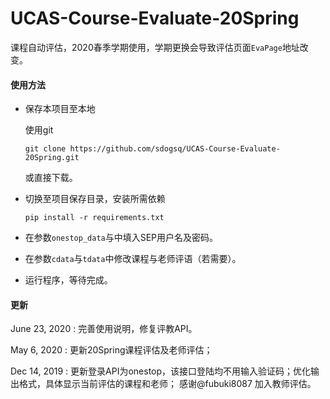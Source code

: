 # UCAS-Course-Evaluate-20Spring

课程自动评估，2020春季学期使用，学期更换会导致评估页面`EvaPage`地址改变。

#### 使用方法

- 保存本项目至本地

    使用git

    ```text
    git clone https://github.com/sdogsq/UCAS-Course-Evaluate-20Spring.git
    ```

    或直接下载。

- 切换至项目保存目录，安装所需依赖

    ```text
    pip install -r requirements.txt
    ```

- 在参数`onestop_data`与中填入SEP用户名及密码。

- 在参数`cdata`与`tdata`中修改课程与老师评语（若需要）。

- 运行程序，等待完成。

#### 更新

June 23, 2020 : 完善使用说明，修复评教API。

May 6,  2020 : 更新20Spring课程评估及老师评估；

Dec 14, 2019 : 更新登录API为onestop，该接口登陆均不用输入验证码；优化输出格式，具体显示当前评估的课程和老师； 感谢@fubuki8087 加入教师评估。
